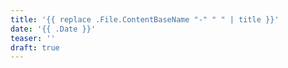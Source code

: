 ```yaml
---
title: '{{ replace .File.ContentBaseName "-" " " | title }}'
date: '{{ .Date }}'
teaser: ''
draft: true
---
```

